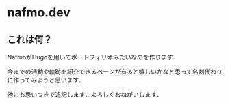 # nafmo.dev

## これは何？
NafmoがHugoを用いてポートフォリオみたいなのを作ります．

今までの活動や軌跡を紹介できるページが有ると嬉しいかなと思って名刺代わりに作ってみようと思います．

他にも思いつきで追記します．よろしくおねがいします．
